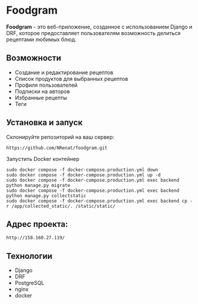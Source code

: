#  Foodgram

**Foodgram** - это веб-приложение, созданное с использованием Django и DRF, которое предоставляет пользователям возможность делиться рецептами любимых блюд.

## Возможности
* Создание и редактирование рецептов
* Список продуктов для выбранных рецептов
* Профиля пользователей
* Подписки на авторов
* Избранные рецепты
* Теги

## Установка и запуск
Склонируйте репозиторий на ваш сервер: 
 
``` 
https://github.com/NRenat/foodgram.git
```

Запустить Docker контейнер
```
sudo docker compose -f docker-compose.production.yml down
sudo docker compose -f docker-compose.production.yml up -d
sudo docker compose -f docker-compose.production.yml exec backend python manage.py migrate
sudo docker compose -f docker-compose.production.yml exec backend python manage.py collectstatic
sudo docker compose -f docker-compose.production.yml exec backend cp -r /app/collected_static/. /static/static/
```

## Адрес проекта:

```
http://158.160.27.119/
```

## Технологии
* Django
* DRF
* PostgreSQL
* nginx
* docker